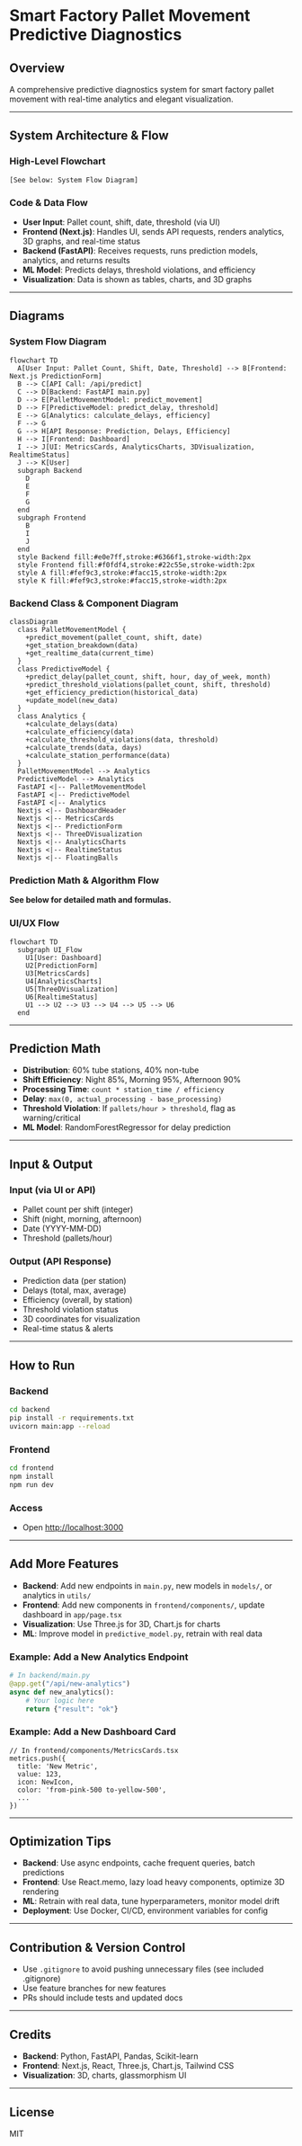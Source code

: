 # Smart Factory Pallet Movement Predictive Diagnostics

## Overview
A comprehensive predictive diagnostics system for smart factory pallet movement with real-time analytics and elegant visualization.

---

## System Architecture & Flow

### High-Level Flowchart
```
[See below: System Flow Diagram]
```

### Code & Data Flow
- **User Input**: Pallet count, shift, date, threshold (via UI)
- **Frontend (Next.js)**: Handles UI, sends API requests, renders analytics, 3D graphs, and real-time status
- **Backend (FastAPI)**: Receives requests, runs prediction models, analytics, and returns results
- **ML Model**: Predicts delays, threshold violations, and efficiency
- **Visualization**: Data is shown as tables, charts, and 3D graphs

---

## Diagrams

### System Flow Diagram
```mermaid
flowchart TD
  A[User Input: Pallet Count, Shift, Date, Threshold] --> B[Frontend: Next.js PredictionForm]
  B --> C[API Call: /api/predict]
  C --> D[Backend: FastAPI main.py]
  D --> E[PalletMovementModel: predict_movement]
  D --> F[PredictiveModel: predict_delay, threshold]
  E --> G[Analytics: calculate_delays, efficiency]
  F --> G
  G --> H[API Response: Prediction, Delays, Efficiency]
  H --> I[Frontend: Dashboard]
  I --> J[UI: MetricsCards, AnalyticsCharts, 3DVisualization, RealtimeStatus]
  J --> K[User]
  subgraph Backend
    D
    E
    F
    G
  end
  subgraph Frontend
    B
    I
    J
  end
  style Backend fill:#e0e7ff,stroke:#6366f1,stroke-width:2px
  style Frontend fill:#f0fdf4,stroke:#22c55e,stroke-width:2px
  style A fill:#fef9c3,stroke:#facc15,stroke-width:2px
  style K fill:#fef9c3,stroke:#facc15,stroke-width:2px
```

### Backend Class & Component Diagram
```mermaid
classDiagram
  class PalletMovementModel {
    +predict_movement(pallet_count, shift, date)
    +get_station_breakdown(data)
    +get_realtime_data(current_time)
  }
  class PredictiveModel {
    +predict_delay(pallet_count, shift, hour, day_of_week, month)
    +predict_threshold_violations(pallet_count, shift, threshold)
    +get_efficiency_prediction(historical_data)
    +update_model(new_data)
  }
  class Analytics {
    +calculate_delays(data)
    +calculate_efficiency(data)
    +calculate_threshold_violations(data, threshold)
    +calculate_trends(data, days)
    +calculate_station_performance(data)
  }
  PalletMovementModel --> Analytics
  PredictiveModel --> Analytics
  FastAPI <|-- PalletMovementModel
  FastAPI <|-- PredictiveModel
  FastAPI <|-- Analytics
  Nextjs <|-- DashboardHeader
  Nextjs <|-- MetricsCards
  Nextjs <|-- PredictionForm
  Nextjs <|-- ThreeDVisualization
  Nextjs <|-- AnalyticsCharts
  Nextjs <|-- RealtimeStatus
  Nextjs <|-- FloatingBalls
```

### Prediction Math & Algorithm Flow
**See below for detailed math and formulas.**

### UI/UX Flow
```mermaid
flowchart TD
  subgraph UI_Flow
    U1[User: Dashboard]
    U2[PredictionForm]
    U3[MetricsCards]
    U4[AnalyticsCharts]
    U5[ThreeDVisualization]
    U6[RealtimeStatus]
    U1 --> U2 --> U3 --> U4 --> U5 --> U6
  end
```

---

## Prediction Math
- **Distribution**: 60% tube stations, 40% non-tube
- **Shift Efficiency**: Night 85%, Morning 95%, Afternoon 90%
- **Processing Time**: `count * station_time / efficiency`
- **Delay**: `max(0, actual_processing - base_processing)`
- **Threshold Violation**: If `pallets/hour > threshold`, flag as warning/critical
- **ML Model**: RandomForestRegressor for delay prediction

---

## Input & Output

### Input (via UI or API)
- Pallet count per shift (integer)
- Shift (night, morning, afternoon)
- Date (YYYY-MM-DD)
- Threshold (pallets/hour)

### Output (API Response)
- Prediction data (per station)
- Delays (total, max, average)
- Efficiency (overall, by station)
- Threshold violation status
- 3D coordinates for visualization
- Real-time status & alerts

---

## How to Run

### Backend
```bash
cd backend
pip install -r requirements.txt
uvicorn main:app --reload
```

### Frontend
```bash
cd frontend
npm install
npm run dev
```

### Access
- Open [http://localhost:3000](http://localhost:3000)

---

## Add More Features
- **Backend**: Add new endpoints in `main.py`, new models in `models/`, or analytics in `utils/`
- **Frontend**: Add new components in `frontend/components/`, update dashboard in `app/page.tsx`
- **Visualization**: Use Three.js for 3D, Chart.js for charts
- **ML**: Improve model in `predictive_model.py`, retrain with real data

### Example: Add a New Analytics Endpoint
```python
# In backend/main.py
@app.get("/api/new-analytics")
async def new_analytics():
    # Your logic here
    return {"result": "ok"}
```

### Example: Add a New Dashboard Card
```tsx
// In frontend/components/MetricsCards.tsx
metrics.push({
  title: 'New Metric',
  value: 123,
  icon: NewIcon,
  color: 'from-pink-500 to-yellow-500',
  ...
})
```

---

## Optimization Tips
- **Backend**: Use async endpoints, cache frequent queries, batch predictions
- **Frontend**: Use React.memo, lazy load heavy components, optimize 3D rendering
- **ML**: Retrain with real data, tune hyperparameters, monitor model drift
- **Deployment**: Use Docker, CI/CD, environment variables for config

---

## Contribution & Version Control
- Use `.gitignore` to avoid pushing unnecessary files (see included .gitignore)
- Use feature branches for new features
- PRs should include tests and updated docs

---

## Credits
- **Backend**: Python, FastAPI, Pandas, Scikit-learn
- **Frontend**: Next.js, React, Three.js, Chart.js, Tailwind CSS
- **Visualization**: 3D, charts, glassmorphism UI

---

## License
MIT 